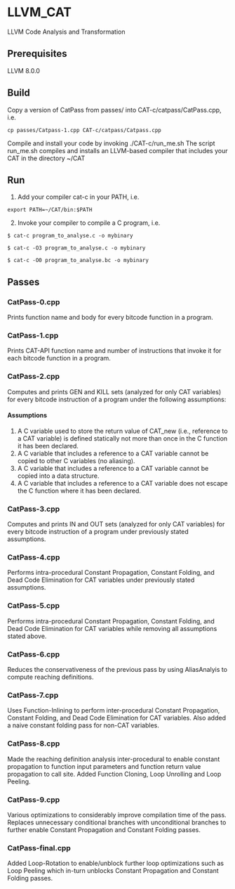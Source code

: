 # LLVM_CAT
LLVM Code Analysis and Transformation

## Prerequisites
LLVM 8.0.0

## Build
Copy a version of CatPass from passes/ into CAT-c/catpass/CatPass.cpp, i.e.
```
cp passes/Catpass-1.cpp CAT-c/catpass/Catpass.cpp
```
Compile and install your code by invoking ./CAT-c/run_me.sh
The script run_me.sh compiles and installs an LLVM-based compiler that includes your CAT in the directory ~/CAT

## Run
1) Add your compiler cat-c in your PATH, i.e.
```
export PATH=~/CAT/bin:$PATH
```

2) Invoke your compiler to compile a C program, i.e.
```
$ cat-c program_to_analyse.c -o mybinary
```
    
```
$ cat-c -O3 program_to_analyse.c -o mybinary
```

```
$ cat-c -O0 program_to_analyse.bc -o mybinary
```
	
## Passes

### CatPass-0.cpp 
Prints function name and body for every bitcode function in a program.

### CatPass-1.cpp 
Prints CAT-API function name and number of instructions that invoke it for each bitcode function in a program.

### CatPass-2.cpp 
Computes and prints GEN and KILL sets (analyzed for only CAT variables) for every bitcode instruction of a program under the following assumptions:
#### Assumptions
1. A C variable used to store the return value of CAT_new (i.e., reference to a CAT variable) is defined statically not more than once in the C function it has been declared.
2. A C variable that includes a reference to a CAT variable cannot be copied to other C variables (no aliasing).
3. A C variable that includes a reference to a CAT variable cannot be copied into a data structure.
4. A C variable that includes a reference to a CAT variable does not escape the C function where it has been declared.

### CatPass-3.cpp 
Computes and prints IN and OUT sets (analyzed for only CAT variables) for every bitcode instruction of a program under previously stated assumptions.

### CatPass-4.cpp 
Performs intra-procedural Constant Propagation, Constant Folding, and Dead Code Elimination for CAT variables under previously stated assumptions.

### CatPass-5.cpp 
Performs intra-procedural Constant Propagation, Constant Folding, and Dead Code Elimination for CAT variables while removing all assumptions stated above.

### CatPass-6.cpp 
Reduces the conservativeness of the previous pass by using AliasAnalyis to compute reaching definitions.

### CatPass-7.cpp 
Uses Function-Inlining to perform inter-procedural Constant Propagation, Constant Folding, and Dead Code Elimination for CAT variables. Also added a naive constant folding pass for non-CAT variables.

### CatPass-8.cpp 
Made the reaching definition analysis inter-procedural to enable constant propagation to function input parameters and function return value propagation to call site. Added Function Cloning, Loop Unrolling and Loop Peeling.

### CatPass-9.cpp 
Various optimizations to considerably improve compilation time of the pass. Replaces unnecessary conditional branches with unconditional branches to further enable Constant Propagation and Constant Folding passes.

### CatPass-final.cpp 
Added Loop-Rotation to enable/unblock further loop optimizations such as Loop Peeling which in-turn unblocks Constant Propagation and Constant Folding passes. 
